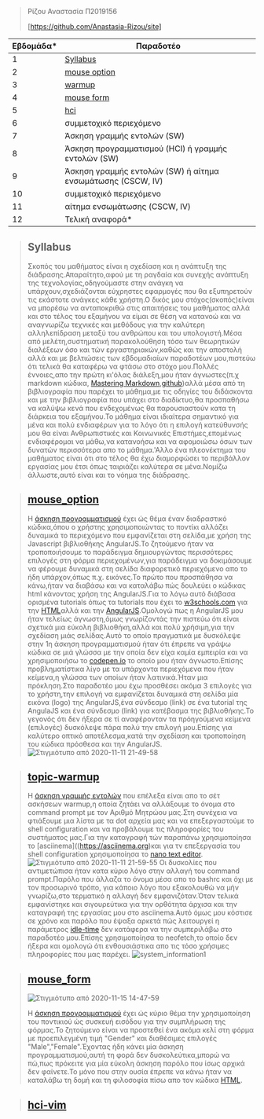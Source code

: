 > Ρίζου Αναστασία
> Π2019156
> 
>[https://github.com/Anastasia-Rizou/site]

| Εβδομάδα* | Παραδοτέο |
| --- | --- |
| 1 | [Syllabus](#Syllabus) |
| 2 |[mouse option ](#mouse_option) |
| 3 | [warmup](#topic-warmup) |
| 4 | [mouse form ](#mouse_form) |
| 5 |[hci](#hci-vim)   |
| 6 | συμμετοχικό περιεχόμενο |
| 7 | Άσκηση γραμμής εντολών (SW) |
| 8 | Άσκηση προγραμματισμού (HCI) ή γραμμής εντολών (SW) |
| 9 | Άσκηση γραμμής εντολών (SW) ή αίτημα ενσωμάτωσης (CSCW, IV) |
| 10 | συμμετοχικό περιεχόμενο |
| 11 | αίτημα ενσωμάτωσης (CSCW, IV) |
| 12 | Τελική αναφορά* |



> ## Syllabus
> Σκοπός του μαθήματος είναι η σχεδίαση και η ανάπτυξη της διάδρασης.Απαραίτητο,αφού με τη ραγδαία και συνεχής ανάπτυξη της τεχνολογίας,οδηγούμαστε στην ανάγκη να υπάρχουν,σχεδιάζονται εύχρηστες εφαρμογές που θα εξυπηρετούν τις εκάστοτε ανάγκες κάθε χρήστη.Ο δικός μου στόχος(σκοπός)είναι να μπορέσω να ανταποκριθώ στις απαιτήσεις του μαθήματος αλλά και στο τέλος του εξαμήνου να είμαι σε θέση να κατανοώ και να αναγνωρίζω τεχνικές και μεθόδους για την καλύτερη αλληλεπίδραση μεταξύ του ανθρώπου και του υπολογιστή.Μέσα από μελέτη,συστηματική παρακολούθηση τόσο των θεωρητικών διαλέξεων όσο και τών εργαστηριακών,καθώς και την αποστολή αλλά και με βελτιώσεις των εβδομαδιαίων παραδοτέων μου,πιστεύω ότι τελικά θα καταφέρω να φτάσω στο στόχο μου.Πολλές έννοιες,απο την πρώτη κι'όλας διάλεξη,μου ήταν άγνωστες(π.χ markdown κώδικα, [Mastering Markdown](https://guides.github.com/features/mastering-markdown/),[github](https://github.com/))αλλά μέσα από τη βιβλιογραφία που παρέχει το μάθημα,με τις οδηγίες του διδάσκοντα και με την βιβλιογραφία που υπάχει στο διαδίκτυο,θα προσπαθήσω να καλύψω κενά που ενδεχομένως θα παρουσιαστούν κατα τη διάρκεια του εξαμήνου.Το μάθημα είναι ιδιαίτερα σημαντικό για μένα και πολύ ενδιαφέρων για το λόγο ότι η επιλογή κατεύθυνσής μου θα είναι Ανθρωπιστικές και Κοινωνικές Επιστήμες,επομένως ενδιαφέρομαι να μάθω,να κατανοήσω και να αφομοιώσω όσων των δυνατών περισσότερα απο το μάθημα.'Αλλο ένα πλεονέκτημα του μαθήματος είναι ότι στο τέλος θα έχω διαμορφώσει το περιβάλλον εργασίας μου έτσι όπως ταιριάζει καλύτερα σε μένα.Νομίζω άλλωστε,αυτό είναι και το νόημα της διάδρασης. 


> ## [mouse_option](https://github.com/Anastasia-Rizou/site/blob/master/_remix/mouse-option.md)
> Η [άσκηση προγραμματισμού](https://pibook.epidro.me/remix/) έχει ώς θέμα έναν διαδραστικό κώδικα,όπου ο χρήστης χρησιμοποιώντας το ποντίκι αλλάζει δυναμικά το περιεχόμενο που εμφανίζεται στη σελίδα,με χρήση της Javascript βιβλιοθήκης AngularJS.Το ζητούμενο ήταν να τροποποιήσουμε το παράδειγμα δημιουργώντας περισσότερες επιλογές στη φόρμα περιεχομένων,για παράδειγμα να δοκιμάσουμε να φέρουμε δυναμικά στη σελίδα διαφορετικό περιεχόμενο απο το ήδη υπάρχον,όπως π.χ. εικόνες.Το πρώτο που προσπάθησα να κάνω,ήταν να διαβάσω και να καταλάβω πώς δουλεύει ο κώδικας html κάνοντας χρήση της AngularJS.Για το λόγω αυτό διάβασα ορισμένα tutorials όπως τα  tutorials που έχει το [w3schools.com](https://www.w3schools.com/) για την [HTML](https://www.w3schools.com/html/)αλλά και την [AngularJS](https://www.w3schools.com/angular/).Ομολογώ πως η AngularJS μου ήταν τελείως άγνωστη,όμως γνωρίζοντάς την πιστεύω ότι είναι σχετικά μια εύκολη βιβλιοθήκη,αλλά και πολύ χρήσιμη,για την σχεδίαση μιάς σελίδας.Αυτό το οποίο πραγματικά με δυσκόλεψε στην 1η άσκηση προγραμματισμού ήταν ότι έπρεπε να γράψω κώδικα σε μιά γλώσσα με την οποία δεν είχα καμία εμπειρία και να χρησιμοποιήσω το [codepen.io](https://codepen.io) το οποίο μου ήταν άγνωστο.Επίσης προβληματίστικα λίγο με τα υπάρχοντα περιεχόμενα που ήταν κείμενα,η γλώσσα των οποίων ήταν λατινικά.Ήταν μια πρόκληση.Στο παραδοτέο μου έχω προσθέσει ακόμα 3 επιλογές για το χρήστη,την επιλογή να εμφανίζεται δυναμικά στη σελίδα μία εικόνα (logo) της AngularJS,ένα σύνδεσμο (link) σε ένα tutorial της AngulaJS και ένα σύνδεσμο (link) για κατέβασμα της βιβλιοθήκης.Το γεγονός ότι δεν ήξερα σε τί αναφέρονταν τα πρόηγούμενα κείμενα (επιλογές) δυσκόλεψε πάρα πολύ την επιλογή μου.Επίσης για καλύτερο οπτικό αποτέλεσμα,κατά την σχεδίαση και τροποποίηση του κώδικα πρόσθεσα και την AngularJS.  
>![Στιγμιότυπο από 2020-11-11 21-49-58](https://user-images.githubusercontent.com/72353939/98857747-2885fb00-2468-11eb-9ed6-6e679be5dfa4.png)


> ## [topic-warmup](https://asciinema.org/a/ccRF2NdmRr6kJB1WSOu34CMcX)
> Η [άσκηση γραμμής εντολών](https://github.com/epidrome/dokey) που επέλεξα είναι απο το σέτ ασκήσεων warmup,η οποία ζητάει να αλλάξουμε το όνομα στο command prompt με τον Αριθμό Μητρώου μας.Στη συνέχεια να φτιάξουμε μια λίστα με τα dot αρχεία μας και να επεξεργαστούμε το shell configuration και να προβάλουμε τις πληροφορίες του συστήματος μας.Για την καταγραφή τών παραπάνω χρησιμοποίησα το [asciinema]((https://asciinema.org)και για τν επεξεργασία του shell configuration χρησιμοποίησα το [nano text editor](https://www.nano-editor.org/).
> ![Στιγμιότυπο από 2020-11-11 21-59-55](https://user-images.githubusercontent.com/72353939/98862295-53c01880-246f-11eb-93af-dd70007d0d9d.png)
> Οι δυσκολίες που αντιμετώπισα ήταν κατα κύριο λόγο στην αλλαγή του command prompt.Παρόλο που άλλαζα το όνομα μέσα απο το bashrc και όχι με τον προσωρινό τρόπο, για κάποιο λόγο που εξακολουθώ να μήν γνωρίζω,στο τερματικό η αλλαγή δεν εμφανιζόταν.Όταν τελικά εμφανίστηκε και σιγουρεύτικα για την ορθότητα άρχισα και την καταγραφή της εργασίας μου στο asciinema.Αυτό όμως μου κόστισε σε χρόνο και παρόλο που έψαξα αρκετά πώς λειτουργεί η παράμετρος [idle-time](https://asciinema.org/docs/usage) δεν κατάφερα να την συμπεριλάβω στο παραδοτέο μου.Επίσης χρησιμοποίησα το neofetch,το οποίο δεν ήξερα και ομολογώ ότι ενθουσιάστικα απο τις τόσο χρήσιμες πληροφορίες που μας παρέχει.
> ![system_information1](https://user-images.githubusercontent.com/72353939/98706182-3879de00-2387-11eb-8cb0-5b1e1bfd64f2.png)


> ## [mouse_form](https://github.com/Anastasia-Rizou/site/blob/master/_remix/mouse-form.md)
> ![Στιγμιότυπο από 2020-11-15 14-47-59](https://user-images.githubusercontent.com/72353939/99185338-c708a980-2751-11eb-8c91-adc2137563aa.png)
>
> Η [άσκηση προγραμματισμού](https://pibook.epidro.me/remix/) έχει ώς κύριο θέμα την χρησιμοποίηση του ποντικιού ώς συσκευή εισόδου για την συμπλήρωση της φόρμας.Το ζητούμενο είναι να προστεθεί ένα ακόμα κελί στη φόρμα με προεπιλεγμένη τιμή "Gender" και διαθέσιμες επιλογές "Μale","Female".Έχοντας ήδη κάνει μία άσκηση προγραμματισμού,αυτή τη φορά δεν δυσκολεύτικα,μπορώ να πώ,πως πρόκειτε για μία εύκολη άσκηση παρόλο που ίσως αρχικά δεν φαίνετε.Το μόνο που στην ουσία έπρεπε να κάνω ήταν να καταλάβω τη δομή και τη φιλοσοφία πίσω απο τον κώδικα [HTML](https://www.w3schools.com/html/).


> ## [hci-vim](https://asciinema.org/a/xqek3iWrWjr8nXDr9CmLl1bAf)
